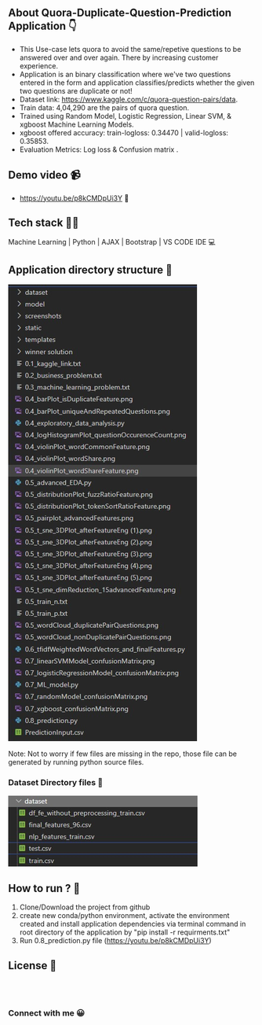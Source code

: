 ## About Quora-Duplicate-Question-Prediction Application :point_down:
 * This Use-case lets quora to avoid the same/repetive questions to be answered over and over again. There by increasing customer experience.
 * Application is an binary classification where we've two questions entered in the form and application classifies/predicts whether the given two questions are duplicate or not!
 * Dataset link: https://www.kaggle.com/c/quora-question-pairs/data.
 * Train data: 4,04,290 are the pairs of quora question.
 * Trained using Random Model, Logistic Regression, Linear SVM, & xgboost Machine Learning Models.
 * xgboost offered accuracy: train-logloss: 0.34470 | valid-logloss: 0.35853.
 * Evaluation Metrics: Log loss & Confusion matrix .

## Demo video :video_camera:
* https://youtu.be/p8kCMDpUi3Y :movie_camera:

## Tech stack :technologist:
Machine Learning | Python | AJAX | Bootstrap | VS CODE IDE :computer:

## Application directory structure :file_folder:
![](https://github.com/Akshaykumarcp/quora-duplicate-question-prediction/blob/main/screenshots/project_structure.jpg)

Note: Not to worry if few files are missing in the repo, those file can be generated by running python source files.

### Dataset Directory files :file_folder:
![](https://github.com/Akshaykumarcp/quora-duplicate-question-prediction/blob/main/screenshots/dataset.jpg)

## How to run ? :runner:
1. Clone/Download the project from github
2. create new conda/python environment, activate the environment created and install application dependencies via terminal command in root directory of the application by "pip install -r requirments.txt"
3. Run 0.8_prediction.py file (https://youtu.be/p8kCMDpUi3Y)

## License :book:
[<img align="left" alt="" width="52px" src="https://icon-icons.com/icons2/2649/PNG/512/mit_license_icon_160873.png" />](https://spdx.org/licenses/MIT.html)

<br/><br/>

### Connect with me :grinning:

[<img align="left" alt="" width="22px" src="https://simpleicons.org/icons/linkedin.svg" />](https://www.linkedin.com/in/akshay-kumar-c-p/)
[<img align="left" alt="" width="22px" src="https://simpleicons.org/icons/youtube.svg" />](https://www.youtube.com/channel/UC3l8RTE3zBRzUrHbSXpx-qA)
[<img align="left" alt="" width="22px" src="https://simpleicons.org/icons/github.svg" />](https://github.com/Akshaykumarcp)
[<img align="left" alt="" width="22px" src="https://simpleicons.org/icons/medium.svg" />](https://medium.com/@akshai.148)
